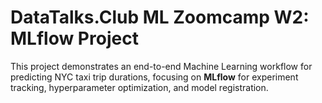 # DataTalks.Club ML Zoomcamp W2: MLflow Project

This project demonstrates an end-to-end Machine Learning workflow for predicting NYC taxi trip durations, focusing on **MLflow** for experiment tracking, hyperparameter optimization, and model registration.
